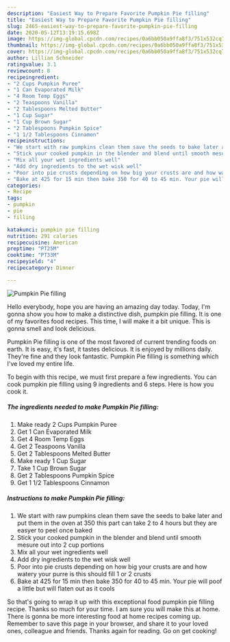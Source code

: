 ```yaml
---
description: "Easiest Way to Prepare Favorite Pumpkin Pie filling"
title: "Easiest Way to Prepare Favorite Pumpkin Pie filling"
slug: 2465-easiest-way-to-prepare-favorite-pumpkin-pie-filling
date: 2020-05-12T13:19:15.698Z
image: https://img-global.cpcdn.com/recipes/0a6bb050a9ffa8f3/751x532cq70/pumpkin-pie-filling-recipe-main-photo.jpg
thumbnail: https://img-global.cpcdn.com/recipes/0a6bb050a9ffa8f3/751x532cq70/pumpkin-pie-filling-recipe-main-photo.jpg
cover: https://img-global.cpcdn.com/recipes/0a6bb050a9ffa8f3/751x532cq70/pumpkin-pie-filling-recipe-main-photo.jpg
author: Lillian Schneider
ratingvalue: 3.1
reviewcount: 8
recipeingredient:
- "2 Cups Pumpkin Puree"
- "1 Can Evaporated Milk"
- "4 Room Temp Eggs"
- "2 Teaspoons Vanilla"
- "2 Tablespoons Melted Butter"
- "1 Cup Sugar"
- "1 Cup Brown Sugar"
- "2 Tablespoons Pumpkin Spice"
- "1 1/2 Tablespoons Cinnamon"
recipeinstructions:
- "We start with raw pumpkins clean them save the seeds to bake later and put them in the oven at 350 this part can take 2 to 4 hours but they are easyer to peel once baked"
- "Stick your cooked pumpkin in the blender and blend until smooth mesure out into 2 cup portions"
- "Mix all your wet ingredients well"
- "Add dry ingredients to the wet wisk well"
- "Poor into pie crusts depending on how big your crusts are and how watery your purre is this should fill 1 or 2 crusts"
- "Bake at 425 for 15 min then bake 350 for 40 to 45 min. Your pie will poof a little but will flaten out as it cools"
categories:
- Recipe
tags:
- pumpkin
- pie
- filling

katakunci: pumpkin pie filling 
nutrition: 291 calories
recipecuisine: American
preptime: "PT25M"
cooktime: "PT33M"
recipeyield: "4"
recipecategory: Dinner

---
```



![Pumpkin Pie filling](https://img-global.cpcdn.com/recipes/0a6bb050a9ffa8f3/751x532cq70/pumpkin-pie-filling-recipe-main-photo.jpg)

Hello everybody, hope you are having an amazing day today. Today, I'm gonna show you how to make a distinctive dish, pumpkin pie filling. It is one of my favorites food recipes. This time, I will make it a bit unique. This is gonna smell and look delicious.

Pumpkin Pie filling is one of the most favored of current trending foods on earth. It is easy, it's fast, it tastes delicious. It is enjoyed by millions daily. They're fine and they look fantastic. Pumpkin Pie filling is something which I've loved my entire life.




To begin with this recipe, we must first prepare a few ingredients. You can cook pumpkin pie filling using 9 ingredients and 6 steps. Here is how you cook it.

<!--inarticleads1-->

##### The ingredients needed to make Pumpkin Pie filling:

1. Make ready 2 Cups Pumpkin Puree
1. Get 1 Can Evaporated Milk
1. Get 4 Room Temp Eggs
1. Get 2 Teaspoons Vanilla
1. Get 2 Tablespoons Melted Butter
1. Make ready 1 Cup Sugar
1. Take 1 Cup Brown Sugar
1. Get 2 Tablespoons Pumpkin Spice
1. Get 1 1/2 Tablespoons Cinnamon




<!--inarticleads2-->

##### Instructions to make Pumpkin Pie filling:

1. We start with raw pumpkins clean them save the seeds to bake later and put them in the oven at 350 this part can take 2 to 4 hours but they are easyer to peel once baked
1. Stick your cooked pumpkin in the blender and blend until smooth mesure out into 2 cup portions
1. Mix all your wet ingredients well
1. Add dry ingredients to the wet wisk well
1. Poor into pie crusts depending on how big your crusts are and how watery your purre is this should fill 1 or 2 crusts
1. Bake at 425 for 15 min then bake 350 for 40 to 45 min. Your pie will poof a little but will flaten out as it cools




So that's going to wrap it up with this exceptional food pumpkin pie filling recipe. Thanks so much for your time. I am sure you will make this at home. There is gonna be more interesting food at home recipes coming up. Remember to save this page in your browser, and share it to your loved ones, colleague and friends. Thanks again for reading. Go on get cooking!
